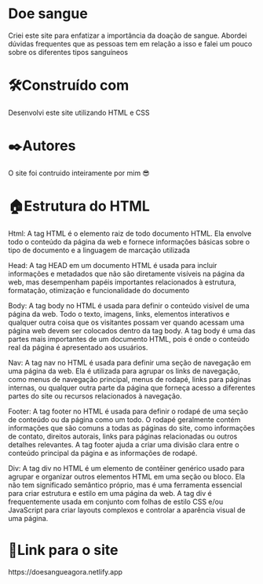 <h1>Doe sangue</h1>

<p>Criei este site para enfatizar a importância da doação de sangue. Abordei dúvidas frequentes que as pessoas tem em relação a isso e falei um pouco sobre os diferentes tipos sanguíneos</p>


<h1>🛠️Construído com</h1>
<p>Desenvolvi este site utilizando HTML e CSS</p>

<h1>✒️Autores</h1>
<p>O site foi contruido inteiramente por mim 😎</p>

<h1>🏠Estrutura do HTML</h1>
<p>Html: A tag  HTML é o elemento raiz de todo documento HTML. Ela envolve todo o conteúdo da página da web e fornece informações básicas sobre o tipo de documento e a linguagem de marcação utilizada </p>
<p>Head: A tag HEAD em um documento HTML é usada para incluir informações e metadados que não são diretamente visíveis na página da web, mas desempenham papéis importantes relacionados à estrutura, formatação, otimização e funcionalidade do documento</p>
<p>Body: A tag body no HTML é usada para definir o conteúdo visível de uma página da web. Todo o texto, imagens, links, elementos interativos e qualquer outra coisa que os visitantes possam ver quando acessam uma página web devem ser colocados dentro da tag body. A tag body é uma das partes mais importantes de um documento HTML, pois é onde o conteúdo real da página é apresentado aos usuários. </p>
<p>Nav: A tag nav no HTML é usada para definir uma seção de navegação em uma página da web. Ela é utilizada para agrupar os links de navegação, como menus de navegação principal, menus de rodapé, links para páginas internas, ou qualquer outra parte da página que forneça acesso a diferentes partes do site ou recursos relacionados à navegação.</p>
<p>Footer: A tag footer no HTML é usada para definir o rodapé de uma seção de conteúdo ou da página como um todo. O rodapé geralmente contém informações que são comuns a todas as páginas do site, como informações de contato, direitos autorais, links para páginas relacionadas ou outros detalhes relevantes. A tag footer ajuda a criar uma divisão clara entre o conteúdo principal da página e as informações de rodapé.</p>
<p>Div: A tag div no HTML é um elemento de contêiner genérico usado para agrupar e organizar outros elementos HTML em uma seção ou bloco. Ela não tem significado semântico próprio, mas é uma ferramenta essencial para criar estrutura e estilo em uma página da web. A tag div é frequentemente usada em conjunto com folhas de estilo CSS e/ou JavaScript para criar layouts complexos e controlar a aparência visual de uma página.</p>
<h1>🔗Link para o site</h1>
<p>https://doesangueagora.netlify.app</p>



